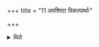 +++
title = "11 अवशिष्टा विकल्पार्थाः"

+++

<details><summary>थिते</summary>

11. The remaining (verses)(are) for(being used) option (-ally) (as invitatory or offering-verses). 

</details>
